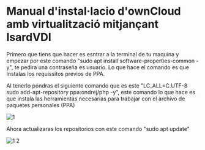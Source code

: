 # Manual d'instal·lacio d'ownCloud amb virtualització mitjançant IsardVDI

Primero que tiens que hacer es esntrar a la terminal de tu maquina y empezar por este comando "sudo apt install software-properties-common -y", te pedira una contraseña es usuario. Lo que hace el comando es que Instalas los requissitos previos de PPA.

Al tenerlo pondras el siguiente comando que es este "LC_ALL=C.UTF-8 sudo add-apt-repository ppa:ondrej/php -y", este comando lo que hace es que instala las herramientas  necesarias para trabajar con el archivo de paquetes personales (PPA)

![1](https://github.com/user-attachments/assets/89809771-aa4f-4b40-8f87-5fa0ef6ded29)

Ahora actualizaras los repositorios con este comando "sudo apt update"

![1 2](https://github.com/user-attachments/assets/1741ea26-184f-498b-a71d-78e0d1c74783)
